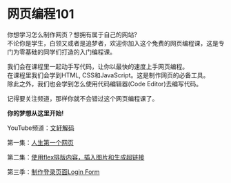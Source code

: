 # 网页编程101

你想学习怎么制作网页？想拥有属于自己的网站?  
不论你是学生，白领又或者是追梦者，欢迎你加入这个免费的网页编程课，这是专门为零基础的同学们打造的入门编程课。  

我们会在课程里一起动手写代码，让你以最快的速度上手网页编程。  
在课程里我们会学到HTML, CSS和JavaScript。这是制作网页的必备工具。  
除此之外，我们也会学到怎么使用代码编辑器(Code Editor)去编写代码。  

记得要关注频道，那样你就不会错过这个网页编程课了。  

**你的梦想从这里开始!**  

YouTube频道：[文轩解码](https://www.youtube.com/channel/UCUeyghhDd1AguJvxZHvc_jA)  


第一集：[人生第一个网页](https://bit.ly/3cHVUXw)

第二集：[使用flex排版内容，插入图片和生成超链接](https://bit.ly/3dVMLL7)

第三季：[制作登录页面Login Form](https://bit.ly/3ctQnTi)

